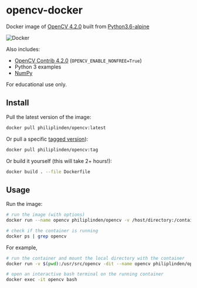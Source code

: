 # opencv-docker

Docker image of [OpenCV 4.2.0](https://github.com/opencv/opencv/releases/tag/4.2.0) built from [Python3.6-alpine](https://hub.docker.com/_/python)

![Docker](https://github.com/philiplinden/opencv-docker/workflows/Docker/badge.svg)

Also includes:

- [OpenCV Contrib 4.2.0](https://github.com/opencv/opencv_contrib/releases/tag/4.2.0) (`OPENCV_ENABLE_NONFREE=True`)
- Python 3 examples
- [NumPy](https://numpy.org/)

For educational use only.

## Install

Pull the latest version of the image:

```bash
docker pull philiplinden/opencv:latest
```

Or pull a specific [tagged version](https://github.com/philiplinden/opencv-docker/tags)):

```bash
docker pull philiplinden/opencv:tag
```

Or build it yourself (this will take 2+ hours!):

```bash
docker build . --file Dockerfile
```

## Usage

Run the image:

```bash
# run the image (with options)
docker run --name opencv philiplinden/opencv -v /host/directory:/container/directory --other --options command_to_run

# check if the container is running
docker ps | grep opencv
```

For example,

```bash
# run the container and mount the local directory with the container
docker run -v $(pwd):/usr/src/opencv -dit --name opencv philiplinden/opencv

# open an interactive bash terminal on the running container
docker exec -it opencv bash
```
